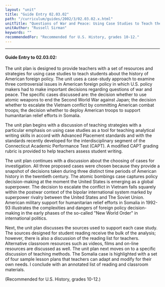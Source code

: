 ```yaml
---
layout: "unit"
title: "Guide Entry 02.03.02"
path: "/curriculum/guides/2002/3/02.03.02.x.html"
unitTitle: "Questions of War and Peace: Using Case Studies to Teach the History of American Foreign Policy"
unitAuthor: "Russell Sirman"
keywords: ""
recommendedFor: "Recommended for U.S. History, grades 10-12."
---
```

<body>
<hr/>
<h4>
Guide Entry to 02.03.02:
</h4>
<p>
The unit plan is designed to provide teachers with a set of resources and strategies for using case studies to teach students about the history of American foreign policy. The unit uses a case-study approach to examine three controversial issues in American foreign policy in which U.S. policy makers had to make important decisions regarding questions of war and peace. The specific cases discussed are: the decision whether to use atomic weapons to end the Second World War against Japan; the decision whether to escalate the Vietnam conflict by committing American combat troops; the decision whether to deploy American troops to support humanitarian relief efforts in Somalia.
</p>
<p>
The unit plan begins with a discussion of teaching strategies with a particular emphasis on using case studies as a tool for teaching analytical writing skills in accord with Advanced Placement standards and with the standards recently developed for the interdisciplinary segment of the Connecticut Academic Performance Test (CAPT). A modified CAPT grading rubric is provided to help teachers assess student writing.
</p>
<p>
The unit plan continues with a discussion about the choosing of cases for investigation. All three proposed cases were chosen because they provide a snapshot of decisions taken during three distinct time periods of American history in the twentieth century. The atomic bombings case captures policy decision-making at the moment the United States is emerging as a global superpower. The decision to escalate the conflict in Vietnam falls squarely within the postwar context of the bipolar international system marked by superpower rivalry between the United States and The Soviet Union. American military support for humanitarian relief efforts in Somalia in 1992-93 illustrates the complexities and dangers of foreign policy decision-making in the early phases of the so-called "New World Order" in international politics.
</p>
<p>
Next, the unit plan discusses the sources used to support each case study. The sources designed for student reading receive the bulk of the analysis; however, there is also a discussion of the reading list for teachers. Alternative classroom resources such as videos, films and on-line resources are discussed as well. The unit plan next moves on to a specific discussion of teaching methods. The Somalia case is highlighted with a set of four sample lesson plans that teachers can adapt and modify for their own needs. I conclude with an annotated list of reading and classroom materials.
</p>
<p>
(Recommended for U.S. History, grades 10-12.)
</p>
</body>